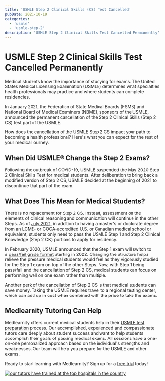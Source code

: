 ```yaml
---
title: 'USMLE Step 2 Clinical Skills (CS) Test Cancelled'
pubDate: 2021-10-19
categories:
  - 'usmle'
  - 'usmle-step-2'
description: 'USMLE Step 2 Clinical Skills Test Cancelled Permanently'
---
```


# USMLE Step 2 Clinical Skills Test Cancelled Permanently

Medical students know the importance of studying for exams. The United States Medical Licensing Examination (USMLE) determines what specialties health professionals may practice and where students can complete residencies.

In January 2021, the Federation of State Medical Boards (FSMB) and National Board of Medical Examiners (NBME), sponsors of the USMLE, announced the permanent cancellation of the Step 2 Clinical Skills (Step 2 CS) test part of the USMLE.

How does the cancellation of the USMLE Step 2 CS impact your path to becoming a health professional? Here's what you can expect for the rest of your medical journey.

## When Did USMLE® Change the Step 2 Exams?

Following the outbreak of COVID-19, USMLE suspended the May 2020 Step 2 Clinical Skills Test for medical students. After deliberation to bring back a modified version of Step 2 CS, USMLE decided at the beginning of 2021 to discontinue that part of the exam.

## What Does This Mean for Medical Students?

There is no replacement for Step 2 CS. Instead, assessment on the elements of clinical reasoning and communication will continue in the other Steps. As of [July 2021](https://www.usmle.org/announcements), in addition to having a master's or doctorate degree from an LCME- or COCA-accredited U.S. or Canadian medical school or equivalent, students only need to pass the USMLE Step 1 and Step 2 Clinical Knowledge (Step 2 CK) portions to apply for residency.

In February 2020, USMLE announced that the Step 1 exam will switch to a [pass/fail grade format](https://www.medlearnity.com/usmle-step-1-pass-fail/) starting in 2022. Changing the structure helps relieve the pressure medical students would feel as they vigorously studied for the Step 1 exam on top of the other Steps. Now, with Step 1 being pass/fail and the cancellation of Step 2 CS, medical students can focus on performing well on one exam rather than multiple.

Another perk of the cancellation of Step 2 CS is that medical students can save money. Taking the USMLE requires travel to a regional testing center, which can add up in cost when combined with the price to take the exams.

## Medlearnity Tutoring Can Help

Medlearnity offers current medical students help in their [USMLE test preparation](https://www.medlearnity.com/usmle/) process. Our accomplished, experienced and compassionate tutors care deeply about student success and want to help students accomplish their goals of passing medical exams. All sessions have a one-on-one personalized approach based on the individual's strengths and weaknesses. Our team will help you prepare for the USMLE and other exams.

Ready to start learning with Medlearnity? Sign up for a [free trial](https://www.medlearnity.com/start-here/) today!

[![our tutors have trained at the top hospitals in the country](https://i2xfwztd2ksbegse.public.blob.vercel-storage.com/wp/2022/06/04-our-tutors-have-trained.png)](https://www.medlearnity.com/start-here/)
